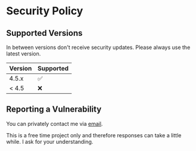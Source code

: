 # Security Policy

## Supported Versions
In between versions don't receive security updates. Please always use the latest version.

| Version | Supported          |
|---------| ------------------ |
| 4.5.x   | :white_check_mark: |
| < 4.5   | :x:                |

## Reporting a Vulnerability
You can privately contact me via [email](https://michaeltroger.com/contact).

This is a free time project only and therefore responses can take a little while. I ask for your understanding. 
